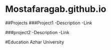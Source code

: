 # Mostafaragab.github.io

##Projects
###Project1
-Description
-Link

###project2
-Description
-Link

#Education
Azhar University
